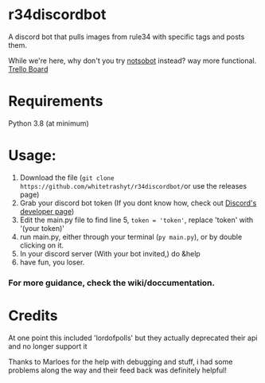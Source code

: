 
# r34discordbot
A discord bot that pulls images from rule34 with specific tags and posts them.

While we're here, why don't you try [notsobot](https://notsobot.com/) instead? way more functional.
[Trello Board](https://trello.com/b/07EqYuyc)

# Requirements
Python 3.8 (at minimum)


# Usage:
1. Download the file (`git clone https://github.com/whitetrashyt/r34discordbot/`or use the releases page)
2. Grab your discord bot token (If you dont know how, check out [Discord's developer page](https://discord.com/developers/applications))
3. Edit the main.py file to find line 5, `token = 'token'`, replace 'token' with '(your token)'
4. run main.py, either through your terminal (`py main.py`), or by double clicking on it.
5. In your discord server (With your bot invited,) do &help
6. have fun, you loser.

### For more guidance, check the wiki/doccumentation.

# Credits
At one point this included 'lordofpolls' but they actually deprecated their api and no longer support it

Thanks to Marloes for the help with debugging and stuff, i had some problems along the way and their feed back was definitely helpful!
